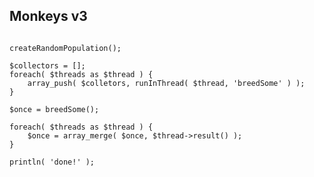 ## Monkeys v3

<pre class="fragment"><code data-trim lang="javascript">
createRandomPopulation();

$collectors = [];
foreach( $threads as $thread ) {
	array_push( $colletors, runInThread( $thread, 'breedSome' ) );
}

$once = breedSome();

foreach( $threads as $thread ) {
    $once = array_merge( $once, $thread->result() );
}

println( 'done!' );
</code></pre>